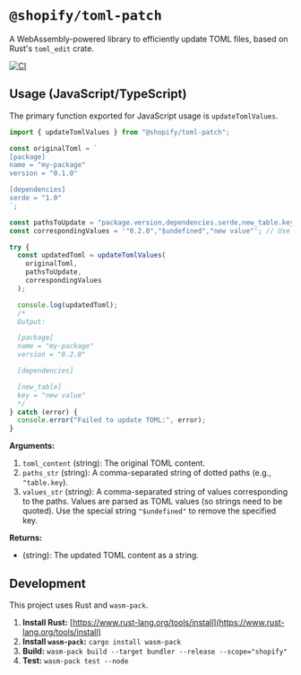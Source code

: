 # `@shopify/toml-patch`

A WebAssembly-powered library to efficiently update TOML files, based on Rust's `toml_edit` crate.

[![CI](https://github.com/Shopify/toml-patch/actions/workflows/ci.yml/badge.svg)](https://github.com/Shopify/toml-patch/actions/workflows/ci.yml)

## Usage (JavaScript/TypeScript)

The primary function exported for JavaScript usage is `updateTomlValues`.

```javascript
import { updateTomlValues } from "@shopify/toml-patch";

const originalToml = `
[package]
name = "my-package"
version = "0.1.0"

[dependencies]
serde = "1.0"
`;

const pathsToUpdate = "package.version,dependencies.serde,new_table.key";
const correspondingValues = '"0.2.0","$undefined","new value"'; // Use "$undefined" to remove a key

try {
  const updatedToml = updateTomlValues(
    originalToml,
    pathsToUpdate,
    correspondingValues
  );

  console.log(updatedToml);
  /*
  Output:

  [package]
  name = "my-package"
  version = "0.2.0"

  [dependencies]

  [new_table]
  key = "new value"
  */
} catch (error) {
  console.error("Failed to update TOML:", error);
}

```

**Arguments:**

1.  `toml_content` (string): The original TOML content.
2.  `paths_str` (string): A comma-separated string of dotted paths (e.g., `"table.key`).
3.  `values_str` (string): A comma-separated string of values corresponding to the paths. Values are parsed as TOML values (so strings need to be quoted). Use the special string `"$undefined"` to remove the specified key.

**Returns:**

*   (string): The updated TOML content as a string.

## Development

This project uses Rust and `wasm-pack`.

1.  **Install Rust:** [https://www.rust-lang.org/tools/install](https://www.rust-lang.org/tools/install)
2.  **Install `wasm-pack`:** `cargo install wasm-pack`
3.  **Build:** `wasm-pack build --target bundler --release --scope="shopify"`
4.  **Test:** `wasm-pack test --node`
